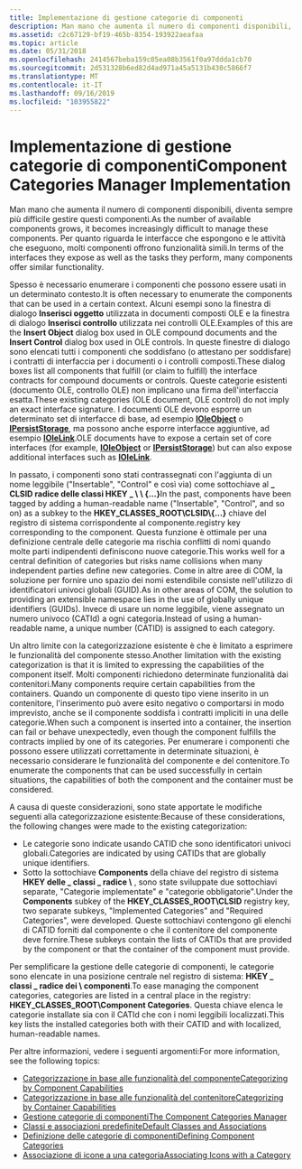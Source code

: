```yaml
---
title: Implementazione di gestione categorie di componenti
description: Man mano che aumenta il numero di componenti disponibili, diventa sempre più difficile gestire questi componenti. Per quanto riguarda le interfacce che espongono e le attività che eseguono, molti componenti offrono funzionalità simili.
ms.assetid: c2c67129-bf19-465b-8354-193922aeafaa
ms.topic: article
ms.date: 05/31/2018
ms.openlocfilehash: 2414567beba159c05ea08b3561f0a97ddda1cb70
ms.sourcegitcommit: 2d531328b6ed82d4ad971a45a5131b430c5866f7
ms.translationtype: MT
ms.contentlocale: it-IT
ms.lasthandoff: 09/16/2019
ms.locfileid: "103955822"
---
```

# <a name="component-categories-manager-implementation"></a><span data-ttu-id="39497-104">Implementazione di gestione categorie di componenti</span><span class="sxs-lookup"><span data-stu-id="39497-104">Component Categories Manager Implementation</span></span>

<span data-ttu-id="39497-105">Man mano che aumenta il numero di componenti disponibili, diventa sempre più difficile gestire questi componenti.</span><span class="sxs-lookup"><span data-stu-id="39497-105">As the number of available components grows, it becomes increasingly difficult to manage these components.</span></span> <span data-ttu-id="39497-106">Per quanto riguarda le interfacce che espongono e le attività che eseguono, molti componenti offrono funzionalità simili.</span><span class="sxs-lookup"><span data-stu-id="39497-106">In terms of the interfaces they expose as well as the tasks they perform, many components offer similar functionality.</span></span>

<span data-ttu-id="39497-107">Spesso è necessario enumerare i componenti che possono essere usati in un determinato contesto.</span><span class="sxs-lookup"><span data-stu-id="39497-107">It is often necessary to enumerate the components that can be used in a certain context.</span></span> <span data-ttu-id="39497-108">Alcuni esempi sono la finestra di dialogo **Inserisci oggetto** utilizzata in documenti composti OLE e la finestra di dialogo **Inserisci controllo** utilizzata nei controlli OLE.</span><span class="sxs-lookup"><span data-stu-id="39497-108">Examples of this are the **Insert Object** dialog box used in OLE compound documents and the **Insert Control** dialog box used in OLE controls.</span></span> <span data-ttu-id="39497-109">In queste finestre di dialogo sono elencati tutti i componenti che soddisfano (o attestano per soddisfare) i contratti di interfaccia per i documenti o i controlli composti.</span><span class="sxs-lookup"><span data-stu-id="39497-109">These dialog boxes list all components that fulfill (or claim to fulfill) the interface contracts for compound documents or controls.</span></span> <span data-ttu-id="39497-110">Queste categorie esistenti (documento OLE, controllo OLE) non implicano una firma dell'interfaccia esatta.</span><span class="sxs-lookup"><span data-stu-id="39497-110">These existing categories (OLE document, OLE control) do not imply an exact interface signature.</span></span> <span data-ttu-id="39497-111">I documenti OLE devono esporre un determinato set di interfacce di base, ad esempio [**IOleObject**](/windows/desktop/api/OleIdl/nn-oleidl-ioleobject) o [**IPersistStorage**](/windows/desktop/api/ObjIdl/nn-objidl-ipersiststorage), ma possono anche esporre interfacce aggiuntive, ad esempio [**IOleLink**](/windows/desktop/api/OleIdl/nn-oleidl-iolelink).</span><span class="sxs-lookup"><span data-stu-id="39497-111">OLE documents have to expose a certain set of core interfaces (for example, [**IOleObject**](/windows/desktop/api/OleIdl/nn-oleidl-ioleobject) or [**IPersistStorage**](/windows/desktop/api/ObjIdl/nn-objidl-ipersiststorage)) but can also expose additional interfaces such as [**IOleLink**](/windows/desktop/api/OleIdl/nn-oleidl-iolelink).</span></span>

<span data-ttu-id="39497-112">In passato, i componenti sono stati contrassegnati con l'aggiunta di un nome leggibile ("Insertable", "Control" e così via) come sottochiave al **\_ CLSID radice delle classi HKEY \_ \\ \\ {...}**</span><span class="sxs-lookup"><span data-stu-id="39497-112">In the past, components have been tagged by adding a human-readable name ("Insertable", "Control", and so on) as a subkey to the **HKEY\_CLASSES\_ROOT\\CLSID\\{...}**</span></span> <span data-ttu-id="39497-113">chiave del registro di sistema corrispondente al componente.</span><span class="sxs-lookup"><span data-stu-id="39497-113">registry key corresponding to the component.</span></span> <span data-ttu-id="39497-114">Questa funzione è ottimale per una definizione centrale delle categorie ma rischia conflitti di nomi quando molte parti indipendenti definiscono nuove categorie.</span><span class="sxs-lookup"><span data-stu-id="39497-114">This works well for a central definition of categories but risks name collisions when many independent parties define new categories.</span></span> <span data-ttu-id="39497-115">Come in altre aree di COM, la soluzione per fornire uno spazio dei nomi estendibile consiste nell'utilizzo di identificatori univoci globali (GUID).</span><span class="sxs-lookup"><span data-stu-id="39497-115">As in other areas of COM, the solution to providing an extensible namespace lies in the use of globally unique identifiers (GUIDs).</span></span> <span data-ttu-id="39497-116">Invece di usare un nome leggibile, viene assegnato un numero univoco (CATId) a ogni categoria.</span><span class="sxs-lookup"><span data-stu-id="39497-116">Instead of using a human-readable name, a unique number (CATID) is assigned to each category.</span></span>

<span data-ttu-id="39497-117">Un altro limite con la categorizzazione esistente è che è limitato a esprimere le funzionalità del componente stesso.</span><span class="sxs-lookup"><span data-stu-id="39497-117">Another limitation with the existing categorization is that it is limited to expressing the capabilities of the component itself.</span></span> <span data-ttu-id="39497-118">Molti componenti richiedono determinate funzionalità dai contenitori.</span><span class="sxs-lookup"><span data-stu-id="39497-118">Many components require certain capabilities from the containers.</span></span> <span data-ttu-id="39497-119">Quando un componente di questo tipo viene inserito in un contenitore, l'inserimento può avere esito negativo o comportarsi in modo imprevisto, anche se il componente soddisfa i contratti impliciti in una delle categorie.</span><span class="sxs-lookup"><span data-stu-id="39497-119">When such a component is inserted into a container, the insertion can fail or behave unexpectedly, even though the component fulfills the contracts implied by one of its categories.</span></span> <span data-ttu-id="39497-120">Per enumerare i componenti che possono essere utilizzati correttamente in determinate situazioni, è necessario considerare le funzionalità del componente e del contenitore.</span><span class="sxs-lookup"><span data-stu-id="39497-120">To enumerate the components that can be used successfully in certain situations, the capabilities of both the component and the container must be considered.</span></span>

<span data-ttu-id="39497-121">A causa di queste considerazioni, sono state apportate le modifiche seguenti alla categorizzazione esistente:</span><span class="sxs-lookup"><span data-stu-id="39497-121">Because of these considerations, the following changes were made to the existing categorization:</span></span>

-   <span data-ttu-id="39497-122">Le categorie sono indicate usando CATID che sono identificatori univoci globali.</span><span class="sxs-lookup"><span data-stu-id="39497-122">Categories are indicated by using CATIDs that are globally unique identifiers.</span></span>
-   <span data-ttu-id="39497-123">Sotto la sottochiave **Components** della chiave del registro di sistema **HKEY delle \_ classi \_ radice \\** , sono state sviluppate due sottochiavi separate, "Categorie implementate" e "categorie obbligatorie".</span><span class="sxs-lookup"><span data-stu-id="39497-123">Under the **Components** subkey of the **HKEY\_CLASSES\_ROOT\\CLSID** registry key, two separate subkeys, "Implemented Categories" and "Required Categories", were developed.</span></span> <span data-ttu-id="39497-124">Queste sottochiavi contengono gli elenchi di CATID forniti dal componente o che il contenitore del componente deve fornire.</span><span class="sxs-lookup"><span data-stu-id="39497-124">These subkeys contain the lists of CATIDs that are provided by the component or that the container of the component must provide.</span></span>

<span data-ttu-id="39497-125">Per semplificare la gestione delle categorie di componenti, le categorie sono elencate in una posizione centrale nel registro di sistema: **HKEY \_ classi \_ radice dei \\ componenti**.</span><span class="sxs-lookup"><span data-stu-id="39497-125">To ease managing the component categories, categories are listed in a central place in the registry: **HKEY\_CLASSES\_ROOT\\Component Categories**.</span></span> <span data-ttu-id="39497-126">Questa chiave elenca le categorie installate sia con il CATId che con i nomi leggibili localizzati.</span><span class="sxs-lookup"><span data-stu-id="39497-126">This key lists the installed categories both with their CATID and with localized, human-readable names.</span></span>

<span data-ttu-id="39497-127">Per altre informazioni, vedere i seguenti argomenti:</span><span class="sxs-lookup"><span data-stu-id="39497-127">For more information, see the following topics:</span></span>

-   [<span data-ttu-id="39497-128">Categorizzazione in base alle funzionalità del componente</span><span class="sxs-lookup"><span data-stu-id="39497-128">Categorizing by Component Capabilities</span></span>](categorizing-by-component-capabilities.md)
-   [<span data-ttu-id="39497-129">Categorizzazione in base alle funzionalità del contenitore</span><span class="sxs-lookup"><span data-stu-id="39497-129">Categorizing by Container Capabilities</span></span>](categorizing-by-container-capabilities.md)
-   [<span data-ttu-id="39497-130">Gestione categorie di componenti</span><span class="sxs-lookup"><span data-stu-id="39497-130">The Component Categories Manager</span></span>](the-component-categories-manager.md)
-   [<span data-ttu-id="39497-131">Classi e associazioni predefinite</span><span class="sxs-lookup"><span data-stu-id="39497-131">Default Classes and Associations</span></span>](default-classes-and-associations.md)
-   [<span data-ttu-id="39497-132">Definizione delle categorie di componenti</span><span class="sxs-lookup"><span data-stu-id="39497-132">Defining Component Categories</span></span>](defining-component-categories.md)
-   [<span data-ttu-id="39497-133">Associazione di icone a una categoria</span><span class="sxs-lookup"><span data-stu-id="39497-133">Associating Icons with a Category</span></span>](associating-icons-with-a-category.md)

 

 




